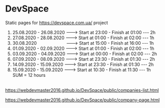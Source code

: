 # DevSpace
Static pages for https://devspace.com.ua/ project

1. 25.08.2020 - 26.08.2020 ---> Start at 23:00 - Finish at 01:00 --- 2h<br/>
2. 27.08.2020 - 28.08.2020 ---> Start at 01:00 - Finish at 02:00 --- 1h<br/>
3. 30.08.2020&nbsp;&nbsp;&nbsp;&nbsp;&nbsp;&nbsp;&nbsp;&nbsp;&nbsp;&nbsp;&nbsp;&nbsp;&nbsp;&nbsp;&nbsp;&nbsp;&nbsp;&nbsp;&nbsp;&nbsp;&nbsp;&nbsp;&nbsp;&nbsp;---> Start at 15:00 - Finish at 16:00 --- 1h<br/>
4. 01.09.2020 - 02.09.2020 ---> Start at 01:00 - Finish at 02:00 --- 1h<br/>
5. 03.09.2020 - 04.09.2020 ---> Start at 00:00 - Finish at 02:00 --- 2h<br/>
6. 07.09.2020 - 08.09.2020 ---> Start at 23:30 - Finish at 01:30 --- 2h<br/>
7. 14.09.2020 - 15.09.2020 ---> Start at 23:30 - Finish at 01:30 --- 2h<br/>
8. 15.09.2020 - 15.09.2020 ---> Start at 10:30 - Finish at 11:30 --- 1h<br/>
SUM = 12 hours<br/><br/>

https://webdevmaster2016.github.io/DevSpace/public/companies-list.html

https://webdevmaster2016.github.io/DevSpace/public/company-page.html

